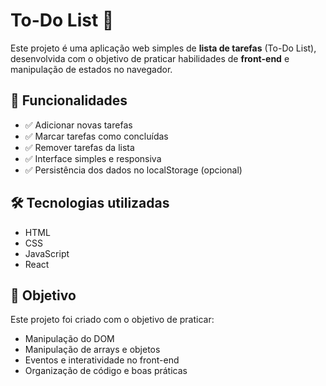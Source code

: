 # To-Do List 📝

Este projeto é uma aplicação web simples de **lista de tarefas** (To-Do List), desenvolvida com o objetivo de praticar habilidades de **front-end** e manipulação de estados no navegador.

## 🚀 Funcionalidades

- ✅ Adicionar novas tarefas
- ✅ Marcar tarefas como concluídas
- ✅ Remover tarefas da lista
- ✅ Interface simples e responsiva
- ✅ Persistência dos dados no localStorage (opcional)

## 🛠️ Tecnologias utilizadas

- HTML
- CSS
- JavaScript
- React

## 🎯 Objetivo

Este projeto foi criado com o objetivo de praticar:
- Manipulação do DOM
- Manipulação de arrays e objetos
- Eventos e interatividade no front-end
- Organização de código e boas práticas
